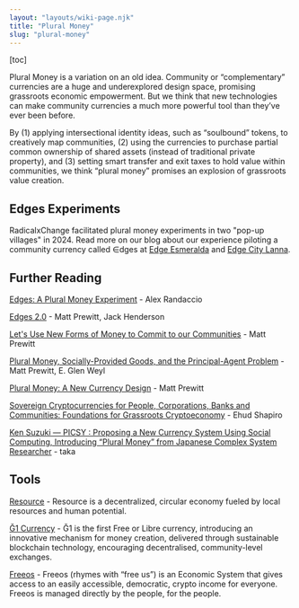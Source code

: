 ```yaml
---
layout: "layouts/wiki-page.njk"
title: "Plural Money"
slug: "plural-money"
---
```

[toc]

Plural Money is a variation on an old idea. Community or “complementary” currencies are a huge and underexplored design space, promising grassroots economic empowerment. But we think that new technologies can make community currencies a much more powerful tool than they’ve ever been before.

By (1) applying intersectional identity ideas, such as “soulbound” tokens, to creatively map communities, (2) using the currencies to purchase partial common ownership of shared assets (instead of traditional private property), and (3) setting smart transfer and exit taxes to hold value within communities, we think “plural money” promises an explosion of grassroots value creation.

## Edges Experiments

RadicalxChange facilitated plural money experiments in two "pop-up villages" in 2024. Read more on our blog about our experience piloting a community currency called ∈dges at [Edge Esmeralda](/updates/blog/edges-a-plural-money-experiment/) and [Edge City Lanna](/updates/blog/edges-2/).

## Further Reading

[Edges: A Plural Money Experiment](/updates/blog/edges-a-plural-money-experiment/) - Alex Randaccio

[Edges 2.0](/updates/blog/edges-2/) - Matt Prewitt, Jack Henderson

[Let's Use New Forms of Money to Commit to our Communities](/updates/blog/lets-use-new-forms-of-money-to-commit-to-our-communities/) - Matt Prewitt

[Plural Money, Socially-Provided Goods, and the Principal-Agent Problem](​/updates/blog/plural-money-socially-provided-goods-and-the-principal-agent-problem/) - Matt Prewitt, E. Glen Weyl

[Plural Money: A New Currency Design](/updates/blog/plural-money-a-new-currency-design/) - Matt Prewitt

[Sovereign Cryptocurrencies for People, Corporations, Banks and Communities: Foundations for Grassroots Cryptoeconomy](https://arxiv.org/abs/2202.05619) - Ehud Shapiro

[Ken Suzuki — PICSY : Proposing a New Currency System Using Social Computing, Introducing “Plural Money” from Japanese Complex System Researcher](https://medium.com/@tkgshn/ken-suzuki-picsy-proposing-a-new-currency-system-using-social-computing-introducing-plural-771d5d8ebdf6) - taka

## Tools

[Resource](https://www.resourcenetwork.co/) - Resource is a decentralized, circular economy fueled by local resources and human potential.

[Ğ1 Currency](https://g1currency.org/?PagePrincipale) - Ğ1 is the first Free or Libre currency, introducing an innovative mechanism for money creation, delivered through sustainable blockchain technology, encouraging decentralised, community-level exchanges.

[Freeos](https://www.freeos.io/) - Freeos (rhymes with “free us”) is an Economic System that gives access to an easily accessible, democratic, crypto income for everyone. Freeos is managed directly by the people, for the people.